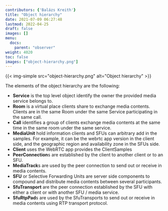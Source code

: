 ```yaml
---
contributors: {'Balázs Kreith'}
title: "Object hierarchy"
date: 2021-07-09 06:27:48
lastmod: 2022-04-25
draft: false
images: []
menu:
  docs:
    parent: "observer"
weight: 4020
toc: false
images: ["object-hierarchy.png"]
---
```


{{< img-simple src="object-hierarchy.png" alt="Object hierarchy" >}}

The elements of the object hierarchy are the following:

 * **Service** is the top level object identify the owner the provided media service belongs to.
 * **Room** is a virtual place clients share to exchange media contents. 
   Clients are in the same Room under the same Service participating in the same call. 
 * **Call** identifies a group of clients exchange media contents at the same time in the same room under the same service.
 * **MediaUnit** hold information clients and SFUs can arbitrary add in the samples. 
   For example, it can be the webrtc app version in the client side, 
   and the geographic region and availability zone in the SFUs side.
 * **Client** uses the WebRTC app provides the ClientSamples
 * **PeerConnection**s are established by the client to another client or to an SFU.
 * **MediaTrack**s are used by the peer connection to send out or receive in media contents.
 * **SFU** or Selective Forwarding Units are server side components to compound and distribute media contents between 
   several participants.
 * **SfuTransport** are the peer connection established by the SFU with either a client or with another SFU / media service.
 * **SfuRtpPad**s are used by the SfuTransports to send out or receive in media contents using RTP transport protocol.
